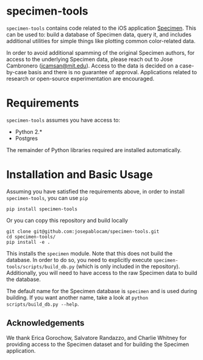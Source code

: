 # specimen-tools

`specimen-tools` contains code related to the iOS application 
[Specimen](https://itunes.apple.com/us/app/specimen-a-game-about-color/).
This can be used to: build a database of Specimen data, query it, and
includes additional utilities for simple things like plotting common
color-related data.

In order to avoid additional spamming of the original Specimen authors, 
for access to the underlying Specimen data, please reach out to 
Jose Cambronero (jcamsan@mit.edu). Access to the data is decided on a
case-by-case basis and there is no guarantee of approval. Applications
related to research or open-source experimentation are encouraged.

# Requirements
`specimen-tools` assumes you have access to:

* Python 2.*
* Postgres

The remainder of Python libraries required are installed automatically.


# Installation and Basic Usage
Assuming you have satisfied the requirements above,
in order to install `specimen-tools`, you can use `pip`

```
pip install specimen-tools
```

Or you can copy this repository and build locally

```
git clone git@github.com:josepablocam/specimen-tools.git
cd specimen-tools/
pip install -e .
```

This installs the `specimen` module. Note that this does not build
the database. In order to do so, you need to explicitly execute
`specimen-tools/scripts/build_db.py` (which is only included
in the repository). Additionally, you will need to have access
to the raw Specimen data to build the database.

The default name for the Specimen database is `specimen` and is
used during building. If you want another name, take a look at
`python scripts/build_db.py --help`.


## Acknowledgements
We thank Erica Gorochow, Salvatore Randazzo, and Charlie Whitney
for providing access to the Specimen dataset and for building
the Specimen application.
